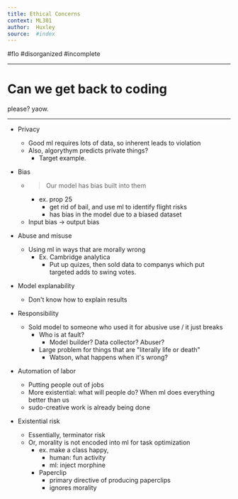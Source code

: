 ```yaml
---
title: Ethical Concerns 
context: ML301
author:  Huxley
source:  #index
---
```


#flo 
#disorganized #incomplete

---

# Can we get back to coding 
please? yaow. 

---


- Privacy
	- Good ml requires lots of data, so inherent leads to violation
	- Also, algorythym predicts private things?
		- Target example. 
		
- Bias 
	- > Our model has bias built into them 
		- ex. prop 25
			- get rid of bail, and use ml to identify flight risks
			- has bias in the model due to a biased dataset
	- Input bias -> output bias 
	
- Abuse and misuse 
	- Using ml in ways that are morally wrong 
		- Ex. Cambridge analytica
			- Put up quizes, then sold data to companys which put targeted adds to swing votes. 

- Model explanability
	- Don't know how to explain results
	
- Responsibility
	- Sold model to someone who used it for abusive use / it just breaks 
		- Who is at fault? 
			- Model builder? Data collector? Abuser? 
		- Large problem for things that are "literally life or death" 
			- Watson, what happens when it's wrong?
			
- Automation of labor 
	- Putting people out of jobs
	- More existential: what will people do? When ml does everything better than us
	- sudo-creative work is already being done

- Existential risk
	- Essentially, terminator risk
	- Or, morality is not encoded into ml for task optimization 
		- ex. make a class happy, 
			- human: fun activity
			- ml: inject morphine 
		- Paperclip 
			- primary directive of producing paperclips 
			- ignores morality 
	
















